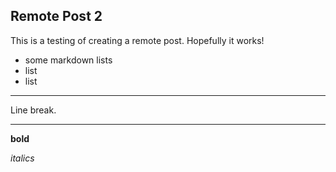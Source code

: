 <!--
.. title: Testing Remote Posts Again
.. slug: remote-post2
.. date: 2022-03-03 23:06:09 UTC-06:00
.. tags: 
.. category: 
.. link: 
.. description: 
.. type: text
-->

## Remote Post 2
This is a testing of creating a remote post. Hopefully it works!

- some markdown lists
- list
- list

---

Line break.

---

**bold**

*italics*
